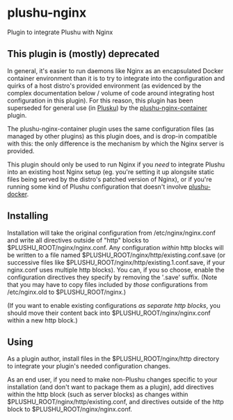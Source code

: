 # plushu-nginx

Plugin to integrate Plushu with Nginx

## This plugin is (mostly) deprecated

In general, it's easier to run daemons like Nginx as an encapsulated Docker
container environment than it is to try to integrate into the configuration and
quirks of a host distro's provided environment (as evidenced by the complex
documentation below / volume of code around integrating host configuration in
this plugin). For this reason, this plugin has been superseded for general use
(in [Plusku][]) by the [plushu-nginx-container][] plugin.

[Plusku]: https://github.com/plushu/plusku
[plushu-nginx-container]: https://github.com/plushu/plushu-nginx-container

The plushu-nginx-container plugin uses the same configuration files (as managed
by other plugins) as this plugin does, and is drop-in compatible with this: the
only difference is the mechanism by which the Nginx server is provided.

This plugin should only be used to run Nginx if you *need* to integrate Plushu
into an existing host Nginx setup (eg. you're setting it up alongsite static
files being served by the distro's patched version of Nginx), or if you're
running some kind of Plushu configuration that doesn't involve
[plushu-docker][].

[plushu-docker]: https://github.com/plushu/plushu-docker

## Installing

Installation will take the original configuration from /etc/nginx/nginx.conf
and write all directives outside of "http" blocks to
$PLUSHU_ROOT/nginx/nginx.conf. Any configuration *within* http blocks will be
written to a file named $PLUSHU_ROOT/nginx/http/existing.conf.save (or
successive files like $PLUSHU_ROOT/nginx/http/existing.1.conf.save, if your
nginx.conf uses multiple http blocks). You can, if you so choose, enable the
configuration directives they specify by removing the '.save' suffix. (Note
that you may have to copy files included by *those* configurations from
/etc/nginx.old to $PLUSHU_ROOT/nginx.)

(If you want to enable existing configurations *as separate http blocks*, you
should move their content back into $PLUSHU_ROOT/nginx/nginx.conf within a new
http block.)

## Using

As a plugin author, install files in the $PLUSHU_ROOT/nginx/http directory to
integrate your plugin's needed configuration changes.

As an end user, if you need to make non-Plushu changes specific to your
installation (and don't want to package them as a plugin), add directives
within the http block (such as server blocks) as changes within
$PLUSHU_ROOT/nginx/http/existing.conf, and directives outside of the http block
to $PLUSHU_ROOT/nginx/nginx.conf.
